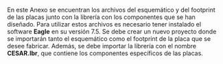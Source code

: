 En este Anexo se encuentran los archivos del esquemático y del footprint de las placas junto con la librería con los componentes que se han diseñado. Para utilizar estos archivos es necesario tener instalado el software **Eagle** en su versión 7.5. Se debe crear un nuevo proyecto donde se importarán tanto el esquemático como el footprint de la placa que se desee fabricar. Además, se debe importar la librería con el nombre **CESAR.lbr**, que contiene los componentes específicos de las placas.
